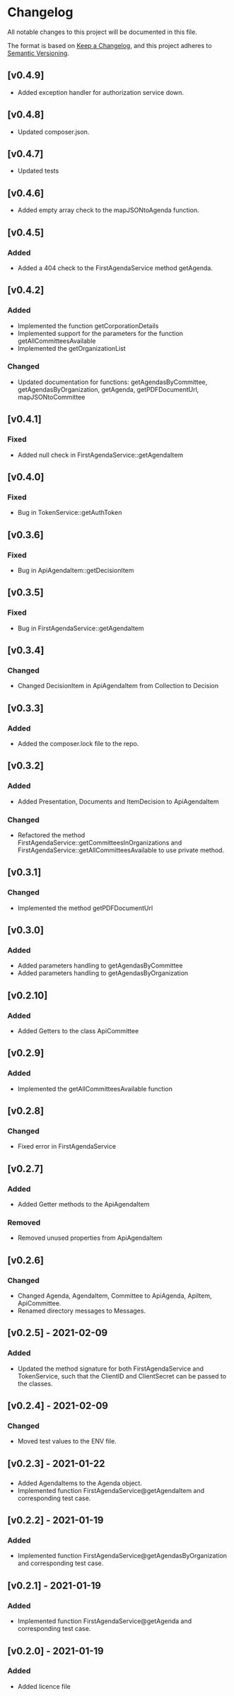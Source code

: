 # Changelog
All notable changes to this project will be documented in this file.

The format is based on [Keep a Changelog](https://keepachangelog.com/en/1.0.0/),
and this project adheres to [Semantic Versioning](https://semver.org/spec/v2.0.0.html).

## [v0.4.9]
- Added exception handler for authorization service down.

## [v0.4.8]
- Updated composer.json.

## [v0.4.7]
- Updated tests

## [v0.4.6]
- Added empty array check to the mapJSONtoAgenda function. 

## [v0.4.5]

### Added
- Added a 404 check to the FirstAgendaService method getAgenda.

## [v0.4.2]

### Added
- Implemented the function getCorporationDetails
- Implemented support for the parameters for the function getAllCommitteesAvailable
- Implemented the getOrganizationList

### Changed
- Updated documentation for functions: getAgendasByCommittee, getAgendasByOrganization, getAgenda, getPDFDocumentUrl, mapJSONtoCommittee

## [v0.4.1]

### Fixed
- Added null check in FirstAgendaService::getAgendaItem

## [v0.4.0]

### Fixed
- Bug in TokenService::getAuthToken

## [v0.3.6]

### Fixed
- Bug in ApiAgendaItem::getDecisionItem

## [v0.3.5]

### Fixed
- Bug in FirstAgendaService::getAgendaItem

## [v0.3.4]

### Changed
- Changed DecisionItem in ApiAgendaItem from Collection to Decision

## [v0.3.3]

### Added
- Added the composer.lock file to the repo. 

## [v0.3.2]

### Added
- Added Presentation, Documents and ItemDecision to ApiAgendaItem

### Changed
- Refactored the method FirstAgendaService::getCommitteesInOrganizations and 
  FirstAgendaService::getAllCommitteesAvailable to use private method.

## [v0.3.1]

### Changed
- Implemented the method getPDFDocumentUrl

## [v0.3.0]

### Added
- Added parameters handling to getAgendasByCommittee
- Added parameters handling to getAgendasByOrganization

## [v0.2.10]

### Added
- Added Getters to the class ApiCommittee

## [v0.2.9]

### Added
- Implemented the getAllCommitteesAvailable function

## [v0.2.8]

### Changed
- Fixed error in FirstAgendaService

## [v0.2.7]

### Added
- Added Getter methods to the ApiAgendaItem

### Removed
- Removed unused properties from ApiAgendaItem

## [v0.2.6]

### Changed
- Changed Agenda, AgendaItem, Committee to ApiAgenda, ApiItem, ApiCommittee.
- Renamed directory messages to Messages.

## [v0.2.5] - 2021-02-09

### Added
- Updated the method signature for both FirstAgendaService and TokenService, such that 
the ClientID and ClientSecret can be passed to the classes.

## [v0.2.4] - 2021-02-09

### Changed
- Moved test values to the ENV file.

## [v0.2.3] - 2021-01-22

###
- Added AgendaItems to the Agenda object.
- Implemented function FirstAgendaService@getAgendaItem and corresponding test case.

## [v0.2.2] - 2021-01-19

### Added
- Implemented function FirstAgendaService@getAgendasByOrganization and corresponding test case.


## [v0.2.1] - 2021-01-19

### Added
- Implemented function FirstAgendaService@getAgenda and corresponding test case.

## [v0.2.0] - 2021-01-19

### Added
- Added licence file

